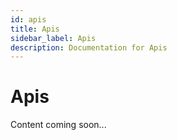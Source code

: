 ```yaml
---
id: apis
title: Apis
sidebar_label: Apis
description: Documentation for Apis
---
```


# Apis

Content coming soon...
